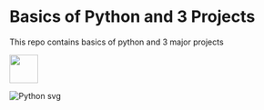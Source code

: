 # Basics of Python and 3 Projects

This repo contains basics of python and 3 major projects

<img src="https://user-images.githubusercontent.com/78356829/227899016-0f2bb46e-f864-4566-96d4-13fa15135805.png" width=50px height=50px>

![Python svg](https://user-images.githubusercontent.com/78356829/227899016-0f2bb46e-f864-4566-96d4-13fa15135805.png)
